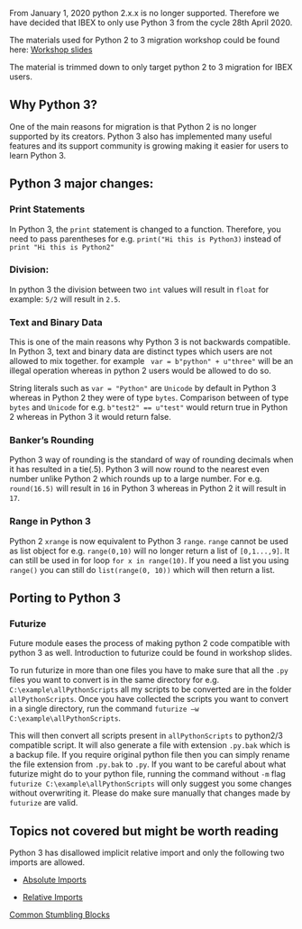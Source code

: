 From January 1, 2020 python 2.x.x is no longer supported. Therefore we have decided that IBEX to only use Python 3 from the cycle 28th April 2020.

The materials used for Python 2 to 3 migration workshop could be found here: [Workshop slides](http://www.facilities.rl.ac.uk/isis/computing/ICPdiscussions/Forms/AllItems.aspx?RootFolder=%2Fisis%2Fcomputing%2FICPdiscussions%2FPython3&FolderCTID=0x01200027AD8F05966A2748B3B04C98BB5B442B&View=%7bF2C33C51-70E6-4343-B937-2C59A2568306%7d.)

The material is trimmed down to only target python 2 to 3 migration for IBEX users.

## Why Python 3?

One of the main reasons for migration is that Python 2 is no longer supported by its creators. Python 3 also has implemented many useful features and its support community is growing making it easier for users to learn Python 3.

## Python 3 major changes:

### Print Statements
In Python 3, the `print` statement is changed to a function. Therefore, you need to pass parentheses  for e.g. `print("Hi this is Python3)` instead of `print "Hi this is Python2"`

### Division:
In python 3 the division between two `int` values will result in `float` for example: `5/2` will result in `2.5`.

### Text and Binary Data
This is one of the main reasons why Python 3 is not backwards compatible.
In Python 3, text and binary data are distinct types which users are not allowed to mix together. for example ` var = b"python" + u"three"` will be an illegal operation whereas in python 2 users would be allowed to do so. 

String literals such as `var = "Python"` are `Unicode` by default in Python 3 whereas in Python 2 they were of type `bytes`. Comparison between of type `bytes` and `Unicode` for e.g. `b"test2" == u"test"` would return true in Python 2 whereas in Python 3 it would return false.

### Banker’s Rounding
Python 3 way of rounding is the standard of way of rounding decimals when it has resulted in a tie(.5). Python 3 will now round to the nearest even number unlike Python 2 which rounds up to a large number. For e.g. `round(16.5)` will result in `16` in Python 3 whereas in Python 2 it will result in `17`.

### Range in Python 3
Python 2 `xrange` is now equivalent to Python 3 `range`. `range` cannot be used as list object for e.g. `range(0,10)` will no longer return a list of `[0,1...,9]`. It can still be used in for loop `for x in range(10)`. If you need a list you using `range()` you can still do `list(range(0, 10))` which will then return a list.

## Porting to Python 3
### Futurize
Future module eases the process of making python 2 code compatible with python 3 as well. Introduction to futurize could be found in workshop slides.

To run futurize in more than one files you have to make sure that all the `.py` files you want to convert is in the same directory for e.g. `C:\example\allPythonScripts` all my scripts to be converted are in the folder `allPythonScripts`. Once you have collected the scripts you want to convert in a single directory, run the command `futurize –w C:\example\allPythonScripts`. 

This will then convert all scripts present in `allPythonScripts` to python2/3 compatible script. It will also generate a file with extension `.py.bak` which is a backup file. If you require original python file then you can simply rename the file extension from `.py.bak` to `.py`. If you want to be careful about what futurize might do to your python file, running the command without `-m` flag `futurize C:\example\allPythonScripts` will only suggest you some changes without overwriting it. Please do make sure manually that changes made by `futurize` are valid.

## Topics not covered but might be worth reading

Python 3 has disallowed implicit relative import and only the following two imports are allowed. 
* [Absolute Imports](https://realpython.com/absolute-vs-relative-python-imports/#absolute-imports)

* [Relative Imports](https://realpython.com/absolute-vs-relative-python-imports/#relative-imports)

[Common Stumbling Blocks](https://docs.python.org/3/whatsnew/3.0.html#common-stumbling-blocks)